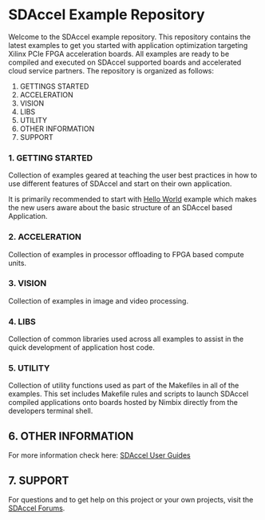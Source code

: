 SDAccel Example Repository
===========================

Welcome to the SDAccel example repository. This repository contains the latest examples to get you started with application optimization targeting Xilinx PCIe FPGA acceleration boards. All examples are ready to be compiled and executed on SDAccel supported boards and accelerated cloud service partners. The repository is organized as follows:

1. GETTINGS STARTED
2. ACCELERATION
3. VISION
4. LIBS
5. UTILITY
6. OTHER INFORMATION
7. SUPPORT


### 1. GETTING STARTED

Collection of examples geared at teaching the user best practices in how to use different features of SDAccel and start on their own application.

It is primarily recommended to start with [Hello World][] example which makes the new users aware about the basic structure of an SDAccel based Application. 

### 2. ACCELERATION

Collection of examples in processor offloading to FPGA based compute units.

### 3. VISION

Collection of examples in image and video processing. 

### 4. LIBS

Collection of common libraries used across all examples to assist in the quick development of application host code. 

### 5. UTILITY

Collection of utility functions used as part of the Makefiles in all of the examples. This set includes Makefile rules and scripts to launch SDAccel compiled applications onto boards hosted by Nimbix directly from the developers terminal shell. 


## 6. OTHER INFORMATION

For more information check here:
[SDAccel User Guides][]

## 7. SUPPORT
For questions and to get help on this project or your own projects, visit the [SDAccel Forums][].


[Hello World]: getting_started/hello_world/
[SDAccel Forums]: https://forums.xilinx.com/t5/SDAccel/bd-p/SDx
[SDAccel User Guides]: http://www.xilinx.com/support/documentation-navigation/development-tools/software-development/sdaccel.html?resultsTablePreSelect=documenttype:SeeAll#documentation


